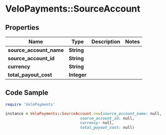 # VeloPayments::SourceAccount

## Properties

Name | Type | Description | Notes
------------ | ------------- | ------------- | -------------
**source_account_name** | **String** |  | 
**source_account_id** | **String** |  | 
**currency** | **String** |  | 
**total_payout_cost** | **Integer** |  | 

## Code Sample

```ruby
require 'VeloPayments'

instance = VeloPayments::SourceAccount.new(source_account_name: null,
                                 source_account_id: null,
                                 currency: null,
                                 total_payout_cost: null)
```


